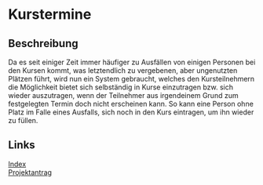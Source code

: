 # Kurstermine

## Beschreibung
Da es seit einiger Zeit immer häufiger zu Ausfällen von einigen Personen bei den Kursen kommt, was letztendlich zu 
vergebenen, aber ungenutzten Plätzen führt, wird nun ein System gebraucht, welches den Kursteilnehmern die Möglichkeit 
bietet sich selbständig in Kurse einzutragen bzw. sich wieder auszutragen, wenn der Teilnehmer aus irgendeinem Grund zum
festgelegten Termin doch nicht erscheinen kann. So kann eine Person ohne Platz im Falle eines Ausfalls, sich noch in den
Kurs eintragen, um ihn wieder zu füllen.
  
## Links  
[Index](https://github.com/2223-3bhif-syp/02-projekte-kurstermine/blob/main/asciidocs/index.adoc)  
[Projektantrag](https://github.com/2223-3bhif-syp/02-projekte-kurstermine/blob/main/asciidocs/kurstermine.adoc)